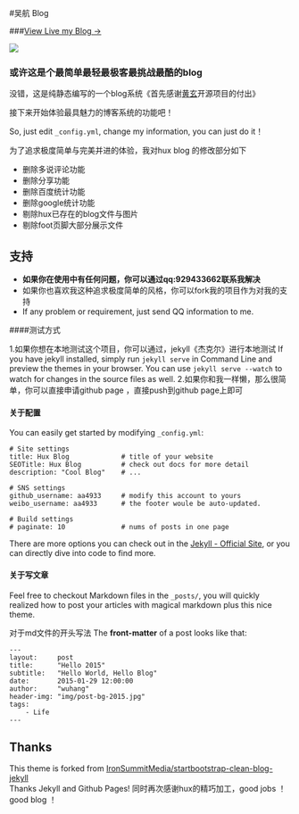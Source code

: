 #吴航 Blog

###[View Live my Blog &rarr;](http://aa4933.github.io)

![](https://aa4933.github.io/img/home-bg.jpg)


### 或许这是个最简单最轻最极客最挑战最酷的blog

没错，这是纯静态编写的一个blog系统《首先感谢[黄玄](http://huangxuan.me)开源项目的付出》

接下来开始体验最具魅力的博客系统的功能吧！

So, just edit `_config.yml`, change my information, you can just do it！

为了追求极度简单与完美并进的体验，我对hux blog 的修改部分如下

* 删除多说评论功能
* 删除分享功能
* 删除百度统计功能
* 删除google统计功能
* 剔除hux已存在的blog文件与图片
* 剔除foot页脚大部分展示文件
## 支持

- **如果你在使用中有任何问题，你可以通过qq:929433662联系我解决**
- 如果你也喜欢我这种追求极度简单的风格，你可以fork我的项目作为对我的支持
- If any problem or requirement, just send QQ information to me.


####测试方式

1.如果你想在本地测试这个项目，你可以通过，jekyll《杰克尔》进行本地测试
If you have jekyll installed, simply run `jekyll serve` in Command Line
and preview the themes in your browser. You can use `jekyll serve --watch` to watch for changes in the source files as well.
2.如果你和我一样懒，那么很简单，你可以直接申请github page ，直接push到github page上即可


#### 关于配置

You can easily get started by modifying `_config.yml`:

```
# Site settings
title: Hux Blog             # title of your website
SEOTitle: Hux Blog			# check out docs for more detail
description: "Cool Blog"    # ...

# SNS settings      
github_username: aa4933     # modify this account to yours
weibo_username: aa4933      # the footer woule be auto-updated.

# Build settings
# paginate: 10              # nums of posts in one page
```

There are more options you can check out in the [Jekyll - Official Site](http://jekyllrb.com/), or you can directly dive into code to find more.


#### 关于写文章

Feel free to checkout Markdown files in the `_posts/`, you will quickly realized how to post your articles with magical markdown plus this nice theme.

对于md文件的开头写法
The **front-matter** of a post looks like that:

```
---
layout:     post
title:      "Hello 2015"
subtitle:   "Hello World, Hello Blog"
date:       2015-01-29 12:00:00
author:     "wuhang"
header-img: "img/post-bg-2015.jpg"
tags:
    - Life
---

```

## Thanks

This theme is forked from [IronSummitMedia/startbootstrap-clean-blog-jekyll](https://github.com/IronSummitMedia/startbootstrap-clean-blog-jekyll)  
Thanks Jekyll and Github Pages!
同时再次感谢hux的精巧加工，good jobs ！good blog ！

